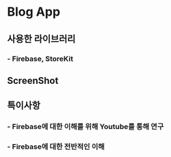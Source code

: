 # Blog App
## 사용한 라이브러리
### - Firebase, StoreKit
## ScreenShot
## 특이사항 
### - Firebase에 대한 이해를 위해 Youtube를 통해 연구
### - Firebase에 대한 전반적인 이해
